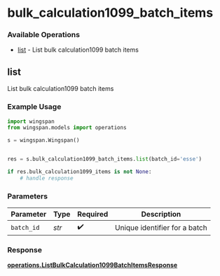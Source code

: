 # bulk_calculation1099_batch_items

### Available Operations

* [list](#list) - List bulk calculation1099 batch items

## list

List bulk calculation1099 batch items

### Example Usage

```python
import wingspan
from wingspan.models import operations

s = wingspan.Wingspan()


res = s.bulk_calculation1099_batch_items.list(batch_id='esse')

if res.bulk_calculation1099_items is not None:
    # handle response
```

### Parameters

| Parameter                     | Type                          | Required                      | Description                   |
| ----------------------------- | ----------------------------- | ----------------------------- | ----------------------------- |
| `batch_id`                    | *str*                         | :heavy_check_mark:            | Unique identifier for a batch |


### Response

**[operations.ListBulkCalculation1099BatchItemsResponse](../../models/operations/listbulkcalculation1099batchitemsresponse.md)**

